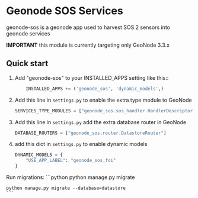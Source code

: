 Geonode SOS Services
====================


geonode-sos is a geonode app used to harvest SOS 2 sensors into geonode services

**IMPORTANT** this module is currently targeting only GeoNode 3.3.x


Quick start
-----------

1. Add "geonode-sos" to your INSTALLED_APPS setting like this::

    ```python
        INSTALLED_APPS += ('geonode_sos', 'dynamic_models',)
    ```

2. Add this line in `settings.py` to enable the extra type module to GeoNode
    ```python
    SERVICES_TYPE_MODULES = ["geonode_sos.sos_handler.HandlerDescriptor"]
    ```

2. Add this line in `settings.py` add the extra database router in GeoNode
    ```python
    DATABASE_ROUTERS = ["geonode_sos.router.DatastoreRouter"]
    ```

1. add this dict in `settings.py` to enable dynamic models
    
    ```python
    DYNAMIC_MODELS = {
        "USE_APP_LABEL": "geonode_sos_foi"
    }
    ```

Run migrations:
    ```python
    python manage.py migrate
 
    python manage.py migrate --database=datastore
    ```
